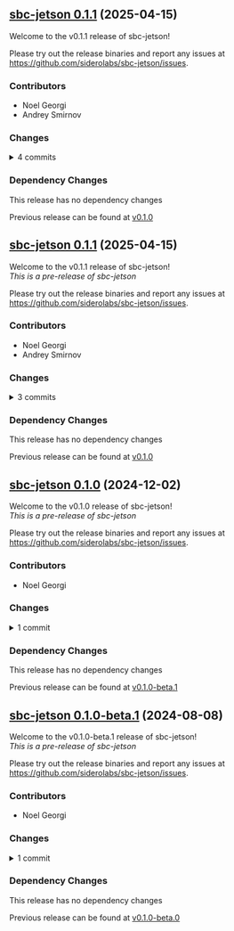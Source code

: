 ## [sbc-jetson 0.1.1](https://github.com/siderolabs/sbc-jetson/releases/tag/v0.1.1) (2025-04-15)

Welcome to the v0.1.1 release of sbc-jetson!



Please try out the release binaries and report any issues at
https://github.com/siderolabs/sbc-jetson/issues.

### Contributors

* Noel Georgi
* Andrey Smirnov

### Changes
<details><summary>4 commits</summary>
<p>

* [`9f4d553`](https://github.com/siderolabs/sbc-jetson/commit/9f4d553fc0233ad4e63b3738185444860f5cb0ed) release(v0.1.1): prepare release
* [`82871b9`](https://github.com/siderolabs/sbc-jetson/commit/82871b943d47da56bab75ad6f287083ddbb54ebf) chore: bump pkgs and tools
* [`e37bdb5`](https://github.com/siderolabs/sbc-jetson/commit/e37bdb501b21e6d728cf705794e7f79c37a753f7) feat: use tools as base
* [`811c49d`](https://github.com/siderolabs/sbc-jetson/commit/811c49d2acb37b27195a57207558cc4f5f221488) chore: unify buildkits
</p>
</details>

### Dependency Changes

This release has no dependency changes

Previous release can be found at [v0.1.0](https://github.com/siderolabs/sbc-jetson/releases/tag/v0.1.0)

## [sbc-jetson 0.1.1](https://github.com/siderolabs/sbc-jetson/releases/tag/v0.1.1) (2025-04-15)

Welcome to the v0.1.1 release of sbc-jetson!  
*This is a pre-release of sbc-jetson*



Please try out the release binaries and report any issues at
https://github.com/siderolabs/sbc-jetson/issues.

### Contributors

* Noel Georgi
* Andrey Smirnov

### Changes
<details><summary>3 commits</summary>
<p>

* [`82871b9`](https://github.com/siderolabs/sbc-jetson/commit/82871b943d47da56bab75ad6f287083ddbb54ebf) chore: bump pkgs and tools
* [`e37bdb5`](https://github.com/siderolabs/sbc-jetson/commit/e37bdb501b21e6d728cf705794e7f79c37a753f7) feat: use tools as base
* [`811c49d`](https://github.com/siderolabs/sbc-jetson/commit/811c49d2acb37b27195a57207558cc4f5f221488) chore: unify buildkits
</p>
</details>

### Dependency Changes

This release has no dependency changes

Previous release can be found at [v0.1.0](https://github.com/siderolabs/sbc-jetson/releases/tag/v0.1.0)

## [sbc-jetson 0.1.0](https://github.com/siderolabs/sbc-jetson/releases/tag/v0.1.0) (2024-12-02)

Welcome to the v0.1.0 release of sbc-jetson!  
*This is a pre-release of sbc-jetson*



Please try out the release binaries and report any issues at
https://github.com/siderolabs/sbc-jetson/issues.

### Contributors

* Noel Georgi

### Changes
<details><summary>1 commit</summary>
<p>

* [`66a6b23`](https://github.com/siderolabs/sbc-jetson/commit/66a6b236e6e37ff9df85ff3c86b840a9a86fe041) chore: bump deps
</p>
</details>

### Dependency Changes

This release has no dependency changes

Previous release can be found at [v0.1.0-beta.1](https://github.com/siderolabs/sbc-jetson/releases/tag/v0.1.0-beta.1)

## [sbc-jetson 0.1.0-beta.1](https://github.com/siderolabs/sbc-jetson/releases/tag/v0.1.0-beta.1) (2024-08-08)

Welcome to the v0.1.0-beta.1 release of sbc-jetson!  
*This is a pre-release of sbc-jetson*



Please try out the release binaries and report any issues at
https://github.com/siderolabs/sbc-jetson/issues.

### Contributors

* Noel Georgi

### Changes
<details><summary>1 commit</summary>
<p>

* [`4233f5a`](https://github.com/siderolabs/sbc-jetson/commit/4233f5aa5e1173147c23635eaefa36f7138c2a0f) chore: rekres and bump deps
</p>
</details>

### Dependency Changes

This release has no dependency changes

Previous release can be found at [v0.1.0-beta.0](https://github.com/siderolabs/sbc-jetson/releases/tag/v0.1.0-beta.0)

